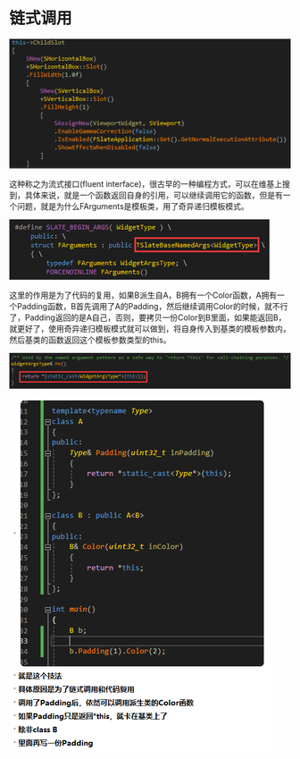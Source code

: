 # 链式调用

![image-20240312162619176](_static/Image/Slate/chain.png)

这种称之为流式接口(fluent interface)，很古早的一种编程方式，可以在维基上搜到，具体来说，就是一个函数返回自身的引用，可以继续调用它的函数，但是有一个问题，就是为什么FArguments是模板类，用了奇异递归模板模式。

![image-20240312163016565](_static/Image/Slate/chain2.png)

这里的作用是为了代码的复用，如果B派生自A，B拥有一个Color函数，A拥有一个Padding函数，B首先调用了A的Padding，然后继续调用Color的时候，就不行了，Padding返回的是A自己，否则，要拷贝一份Color到B里面，如果能返回B，就更好了，使用奇异递归模板模式就可以做到，将自身传入到基类的模板参数内，然后基类的函数返回这个模板参数类型的this。

![image-20240312163234596](_static/Image/Slate/chain3.png)

![chain4](_static/Image/Slate/chain4.png)